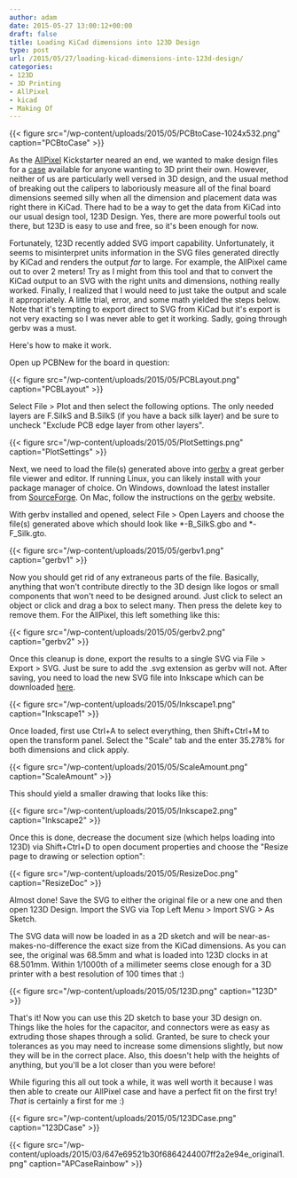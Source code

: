 ```yaml
---
author: adam
date: 2015-05-27 13:00:12+00:00
draft: false
title: Loading KiCad dimensions into 123D Design
type: post
url: /2015/05/27/loading-kicad-dimensions-into-123d-design/
categories:
- 123D
- 3D Printing
- AllPixel
- kicad
- Making Of
---
```

{{< figure src="/wp-content/uploads/2015/05/PCBtoCase-1024x532.png" caption="PCBtoCase" >}}


As the [AllPixel](/AllPixel) Kickstarter neared an end, we wanted to make design files for a [case](/2015/03/16/allpixel-case-and-production-begins/) available for anyone wanting to 3D print their own. However, neither of us are particularly well versed in 3D design, and the usual method of breaking out the calipers to laboriously measure all of the final board dimensions seemed silly when all the dimension and placement data was right there in KiCad. There had to be a way to get the data from KiCad into our usual design tool, 123D Design. Yes, there are more powerful tools out there, but 123D is easy to use and free, so it's been enough for now.

Fortunately, 123D recently added SVG import capability. Unfortunately, it seems to misinterpret units information in the SVG files generated directly by KiCad and renders the output _far_ to large. For example, the AllPixel came out to over 2 meters! Try as I might from this tool and that to convert the KiCad output to an SVG with the right units and dimensions, nothing really worked. Finally, I realized that I would need to just take the output and scale it appropriately. A little trial, error, and some math yielded the steps below. Note that it's tempting to export direct to SVG from KiCad but it's export is not very exacting so I was never able to get it working. Sadly, going through gerbv was a must.

<!-- more -->

Here's how to make it work.

Open up PCBNew for the board in question:

{{< figure src="/wp-content/uploads/2015/05/PCBLayout.png" caption="PCBLayout" >}}

Select File > Plot and then select the following options. The only needed layers are F.SilkS and B.SilkS (if you have a back silk layer) and be sure to uncheck "Exclude PCB edge layer from other layers".

{{< figure src="/wp-content/uploads/2015/05/PlotSettings.png" caption="PlotSettings" >}}

Next, we need to load the file(s) generated above into [gerbv](http://gerbv.geda-project.org/) a great gerber file viewer and editor. If running Linux, you can likely install with your package manager of choice. On Windows, download the latest installer from [SourceForge](http://sourceforge.net/projects/gerbv/files/gerbv/gerbv-2.6.0/). On Mac, follow the instructions on the [gerbv](http://gerbv.geda-project.org/) website.

With gerbv installed and opened, select File > Open Layers and choose the file(s) generated above which should look like *-B_SilkS.gbo and *-F_Silk.gto.

{{< figure src="/wp-content/uploads/2015/05/gerbv1.png" caption="gerbv1" >}}

Now you should get rid of any extraneous parts of the file. Basically, anything that won't contribute directly to the 3D design like logos or small components that won't need to be designed around. Just click to select an object or click and drag a box to select many. Then press the delete key to remove them. For the AllPixel, this left something like this:

{{< figure src="/wp-content/uploads/2015/05/gerbv2.png" caption="gerbv2" >}}

Once this cleanup is done, export the results to a single SVG via File > Export > SVG. Just be sure to add the .svg extension as gerbv will not. After saving, you need to load the new SVG file into Inkscape which can be downloaded [here](https://inkscape.org/en/download/).

{{< figure src="/wp-content/uploads/2015/05/Inkscape1.png" caption="Inkscape1" >}}

Once loaded, first use Ctrl+A to select everything, then Shift+Ctrl+M to open the transform panel. Select the "Scale" tab and the enter 35.278% for both dimensions and click apply.

{{< figure src="/wp-content/uploads/2015/05/ScaleAmount.png" caption="ScaleAmount" >}}

This should yield a smaller drawing that looks like this:

{{< figure src="/wp-content/uploads/2015/05/Inkscape2.png" caption="Inkscape2" >}}

Once this is done, decrease the document size (which helps loading into 123D) via Shift+Ctrl+D to open document properties and choose the "Resize page to drawing or selection option":

{{< figure src="/wp-content/uploads/2015/05/ResizeDoc.png" caption="ResizeDoc" >}}

Almost done! Save the SVG to either the original file or a new one and then open 123D Design. Import the SVG via Top Left Menu > Import SVG > As Sketch.

The SVG data will now be loaded in as a 2D sketch and will be near-as-makes-no-difference the exact size from the KiCad dimensions. As you can see, the original was 68.5mm and what is loaded into 123D clocks in at 68.501mm. Within 1/1000th of a millimeter seems close enough for a 3D printer with a best resolution of 100 times that :)

{{< figure src="/wp-content/uploads/2015/05/123D.png" caption="123D" >}}

That's it! Now you can use this 2D sketch to base your 3D design on. Things like the holes for the capacitor, and connectors were as easy as extruding those shapes through a solid. Granted, be sure to check your tolerances as you may need to increase some dimensions slightly, but now they will be in the correct place. Also, this doesn't help with the heights of anything, but you'll be a lot closer than you were before!

While figuring this all out took a while, it was well worth it because I was then able to create our AllPixel case and have a perfect fit on the first try! _That_ is certainly a first for me :)

{{< figure src="/wp-content/uploads/2015/05/123DCase.png" caption="123DCase" >}}

{{< figure src="/wp-content/uploads/2015/03/647e69521b30f6864244007ff2a2e94e_original1.png" caption="APCaseRainbow" >}}
